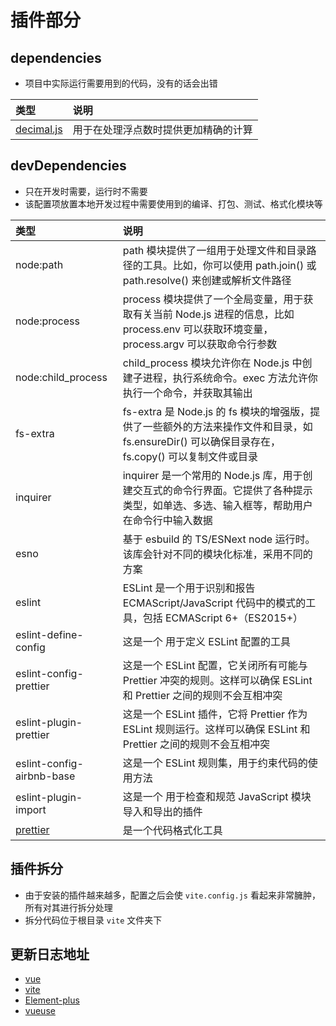 # 插件部分

## dependencies

- 项目中实际运行需要用到的代码，没有的话会出错

| 类型       | 说明                                 |
| :--------- | :----------------------------------- |
| [decimal.js](./decimal) | 用于在处理浮点数时提供更加精确的计算 |

## devDependencies

- 只在开发时需要，运行时不需要
- 该配置项放置本地开发过程中需要使用到的编译、打包、测试、格式化模块等

| 类型                      | 说明                                                                                                                                           |
| :------------------------ | :--------------------------------------------------------------------------------------------------------------------------------------------- |
| node:path                 | path 模块提供了一组用于处理文件和目录路径的工具。比如，你可以使用 path.join() 或 path.resolve() 来创建或解析文件路径                           |
| node:process              | process 模块提供了一个全局变量，用于获取有关当前 Node.js 进程的信息，比如 process.env 可以获取环境变量，process.argv 可以获取命令行参数        |
| node:child_process        | child_process 模块允许你在 Node.js 中创建子进程，执行系统命令。exec 方法允许你执行一个命令，并获取其输出                                       |
| fs-extra                  | fs-extra 是 Node.js 的 fs 模块的增强版，提供了一些额外的方法来操作文件和目录，如 fs.ensureDir() 可以确保目录存在，fs.copy() 可以复制文件或目录 |
| inquirer                  | inquirer 是一个常用的 Node.js 库，用于创建交互式的命令行界面。它提供了各种提示类型，如单选、多选、输入框等，帮助用户在命令行中输入数据         |
| esno                      | 基于 esbuild 的 TS/ESNext node 运行时。该库会针对不同的模块化标准，采用不同的方案                                                              |
| eslint                    | ESLint 是一个用于识别和报告 ECMAScript/JavaScript 代码中的模式的工具，包括 ECMAScript 6+（ES2015+）                                            |
| eslint-define-config      | 这是一个 用于定义 ESLint 配置的工具                                                                                                            |
| eslint-config-prettier    | 这是一个 ESLint 配置，它关闭所有可能与 Prettier 冲突的规则。这样可以确保 ESLint 和 Prettier 之间的规则不会互相冲突                             |
| eslint-plugin-prettier    | 这是一个 ESLint 插件，它将 Prettier 作为 ESLint 规则运行。这样可以确保 ESLint 和 Prettier 之间的规则不会互相冲突                               |
| eslint-config-airbnb-base | 这是一个 ESLint 规则集，用于约束代码的使用方法                                                                                                 |
| eslint-plugin-import      | 这是一个 用于检查和规范 JavaScript 模块导入和导出的插件                                                                                        |
| [prettier](./prettier)    | 是一个代码格式化工具                                                                                                                           |

## 插件拆分

- 由于安装的插件越来越多，配置之后会使 `vite.config.js` 看起来非常臃肿，所有对其进行拆分处理
- 拆分代码位于根目录 `vite` 文件夹下

## 更新日志地址

- [vue](https://github.com/vuejs/core/blob/main/CHANGELOG.md)
- [vite](https://github.com/vitejs/vite/blob/main/packages/vite/CHANGELOG.md)
- [Element-plus](https://github.com/element-plus/element-plus/releases/tag/2.2.22)
- [vueuse](https://github.com/vueuse/vueuse/releases)
